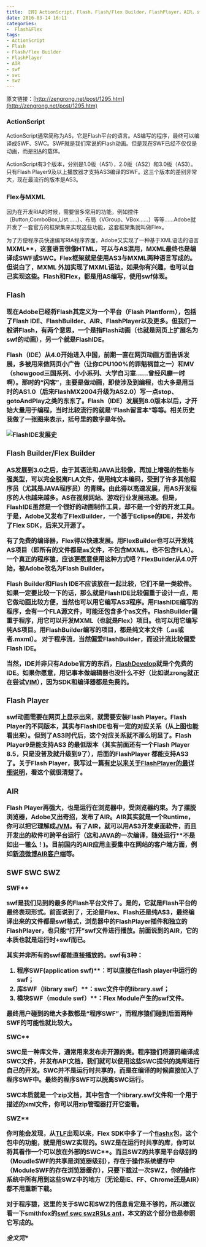 ```yaml
---
title: 【转】ActionScript，Flash，Flash/Flex Builder，FlashPlayer，AIR，swf，swc，swz之间的区别
date: 2016-03-14 16:11
categories:
-  Flash&Flex
tags:
- ActionScript
- Flash
- Flash/Flex Builder
- FlashPlayer
- AIR
- swf
- swc
- swz
---
```

<div id="sina_keyword_ad_area2" class="articalContent   new
<!--more-->
ont_family">


原文链接：[http://zengrong.net/post/1295.htm](http://zengrong.net/post/1295.htm)

### ActionScript

ActionScript通常简称为AS，它是Flash平台的语言。AS编写的程序，最终可以编译成SWF、SWC。SWF就是我们常说的Flash动画。但是现在SWF已经不仅仅是动画，而是[RIA](http://zh.wikipedia.org/zh/%E4%B8%B0%E5%AF%8C%E4%BA%92%E8%81%94%E7%BD%91%E5%BA%94%E7%94%A8%E7%A8%8B%E5%BA%8F "什么是RIA")的载体。

ActionScript有3个版本，分别是1.0版（AS1），2.0版（AS2）和3.0版（AS3）。只有Flash Player9及以上播放器才支持AS3编译的SWF。这三个版本的差别非常大，现在最流行的版本是AS3。

### Flex与MXML

因为在开发RIA的时候，需要很多常用的功能，例如控件（Button,ComboBox,List……）、布局（VGroup、VBox……）等等……Adobe就开发了一套官方的框架集来实现这些功能，这套框架集就叫做Flex。

为了方便程序员快速编写RIA程序界面，Adobe又实现了一种基于XML语法的语言<strong style="margin: 0px; padding: 0px; outline: 0px; border: 0px currentColor; font-family: inherit; font-size: 16px; font-weight: bold; vertical-align: baseline">MXML**，这套语言很像HTML，可以与AS混用，MXML最终也是编译成SWF或SWC。Flex框架就是使用AS3与MXML两种语言写成的。但说白了，MXML 外加实现了MXML语法，如果你有兴趣，也可以自己实现这些。Flash和Flex，都是用AS编写，使用swf体现。

### Flash

现在Adobe已经将Flash其定义为一个平台（Flash Plantform），包括了Flash IDE、FlashBuilder、AIR、FlashPlayer以及更多。但我们一般讲Flash，有两个意思，一个是指Flash动画（也就是网页上扩展名为swf的动画），另一个就是FlashIDE。

Flash（IDE）从4.0开始进入中国，前期一直在网页动画方面告诉发展，多被用来做网页小广告（让你CPU100%的罪魁祸首之一）和MV（showgood三国系列、小小系列、大学自习室……曾经风靡一时啊）。那时的“闪客”，主要是做动画，即使涉及到编程，也大多是用当时的AS1.0（后来FlashMX2004升级为AS2.0）写一点stop、gotoAndPlay之类的东东了。Flash（IDE）发展到8.0版本以后，才开始大量用于编程，当时比较流行的就是“Flash留言本”等等。相关历史我做了一张图来表示，括号里的数字是年份。

![FlashIDE发展史](http://zengrong.net/wp-content/uploads/2011/04/flash_history.png "FlashIDE发展史")  

### Flash Builder/Flex Builder

AS发展到3.0之后，由于其语法和JAVA比较像，再加上增强的性能与强类型，可以完全脱离FLA文件，使用纯文本编码，受到了许多其他程序员（尤其是JAVA程序员）的青睐。由此得以高速发展，用AS开发程序的人也越来越多。AS在视频网站、游戏行业发展迅速。但是，FlashIDE虽然是一个很好的动画制作工具，却不是一个好的开发工具。于是，Adobe又发布了FlexBuilder，一个基于Eclipse的IDE，并发布了Flex SDK，后来又开源了。

有了免费的编译器，Flex得以快速发展。用FlexBuilder也可以开发纯AS项目（即所有的文件都是as文件，不包含MXML，也不包含FLA）。一个真正的程序猿，应该更愿意使用这种方式吧？FlexBuilder从4.0开始，被Adobe改名为Flash Builder。

Flash Builder和Flash IDE不应该放在一起比较，它们不是一类软件。如果一定要比较一下的话，那么就是FlashIDE比较偏重于设计一点，用它做动画比较方便，当然也可以用它编写AS3程序。用FlashIDE编写的程序，会有一个FLA源文件，可能还包含多个as文件。FlashBuilder偏重于程序，用它可以开发MXML（也就是Flex）项目。也可以用它编写纯AS项目。用FlashBuilder编写的项目，都是纯文本文件（.as或者.mxml）。 对于程序流，当然偏爱FlashBuilder，而设计流比较偏爱Flash
 IDE。

当然，IDE并非只有Adobe官方的东西，[FlashDevelop](http://www.flashdevelop.org/)就是个免费的IDE。如果你愿意，用记事本做编辑器也没什么不好（比如说zrong就正在尝试[VIM](http://www.vim.org/)），因为SDK和编译器都是免费的。

### Flash Player

swf动画需要在网页上显示出来，就需要安装Flash Player。Flash Player的不同版本，其实与FlashIDE也有一定的对应关系（从上图也能看出来）。但到了AS3时代后，这个对应关系就不那么明显了。Flash Player9是能支持AS3 的最低版本（其实前面还有一个Flash Player 8.5，只是没普及就升级到9了），后面的FlashPlayer 都能支持AS3了。关于Flash Player，我写过一篇[有史以来关于FlashPlayer的最详细说明](http://zengrong.net/post/1188.htm)，看这个就很清楚了。

### AIR

Flash Player再强大，也是运行在浏览器中，受浏览器约束。为了摆脱浏览器，Adobe又出奇招，发布了AIR。AIR其实就是一个Runtime，你可以把它理解成[JVM](http://en.wikipedia.org/wiki/Java_Virtual_Machine)。有了AIR，就可以用AS3开发桌面软件，而且开发出的软件可跨平台运行（这和JAVA的<strong style="margin: 0px; padding: 0px; outline: 0px; border: 0px currentColor; font-family: inherit; font-size: 16px; font-weight: bold; vertical-align: baseline">一次编译，随处运行**不是如出一辙么！)。目前国内的AIR应用主要集中在网站的客户端方面，例如[新浪微博AIR客户端](http://sinatair.sinaapp.com/)等。

### SWF SWC SWZ

<strong style="margin: 0px; padding: 0px; outline: 0px; border: 0px currentColor; font-family: inherit; font-size: 16px; font-weight: bold; vertical-align: baseline">SWF**  

swf是我们见到的最多的Flash平台文件了。是的，它就是Flash平台的最终表现形式。前面说到了，无论是Flex、Flash还是纯AS3，最终编译出来的文件都是swf格式，浏览器中的FlashPlayer插件和独立的FlashPlayer，也只能“打开”swf文件进行播放。前面说到的AIR，它的本质也就是运行时+swf而已。

其实并非所有的swf都能直接播放的。swf有3种：

1.  <strong style="margin: 0px; padding: 0px; outline: 0px; border: 0px currentColor; font-family: inherit; font-size: 16px; font-weight: bold; vertical-align: baseline">程序SWF(application swf)**：可以直接在flash player中运行的swf；</strong>
2.  <strong style="margin: 0px; padding: 0px; outline: 0px; border: 0px currentColor; font-family: inherit; font-size: 16px; font-weight: bold; vertical-align: baseline">库SWF（library swf）**：swc文件中的library.swf；</strong>
3.  <strong style="margin: 0px; padding: 0px; outline: 0px; border: 0px currentColor; font-family: inherit; font-size: 16px; font-weight: bold; vertical-align: baseline">模块SWF（module swf）**：Flex Module产生的swf文件。</strong>


最终用户碰到的绝大多数都是“程序SWF”，而程序猿们碰到后面两种SWF的可能性就比较大。

<strong style="margin: 0px; padding: 0px; outline: 0px; border: 0px currentColor; font-family: inherit; font-size: 16px; font-weight: bold; vertical-align: baseline">SWC**

SWC是一种库文件，通常用来发布非开源的类。程序猿们将源码编译成SWC文件，并发布API文档，我们就可以使用这些SWC提供的类库进行自己的开发。SWC并不是运行时共享的，而是在编译的时候直接加入了程序SWF中。最终的程序SWF可以脱离SWC运行。

SWC本质就是一个zip文档，其中包含一个library.swf文件和一个用于描述的xml文件，你可以用zip管理器打开它查看。

<strong style="margin: 0px; padding: 0px; outline: 0px; border: 0px currentColor; font-family: inherit; font-size: 16px; font-weight: bold; vertical-align: baseline">SWZ**

你可能会发现，从[TLF](http://zengrong.net/post/tag/tlf)出现以来，Flex SDK中多了一个[flashx](http://help.adobe.com/zh_CN/FlashPlatform/reference/actionscript/3/flashx/textLayout/elements/package-detail.html)包，这个包中的功能，就是用SWZ实现的。SWZ是在运行时共享的库，你可以将其看作一个<strong style="margin: 0px; padding: 0px; outline: 0px; border: 0px currentColor; font-family: inherit; font-size: 16px; font-weight: bold; vertical-align: baseline">可以放在外部的SWC**。而且SWZ的共享是平台级别的（MoudleSWF的共享是浏览器级别），存在于操作系统缓存中（ModuleSWF的存在浏览器缓存），只要下载过一次SWZ，你的操作系统中所有用到这些SWZ中的地方（无论是IE、FF、Chrome还是AIR）都不用重新下载。

对于程序猿，这里的关于SWC和SWZ的信息肯定是不够的，所以建议看一下smithfox的[swf swc swzRSLs ant](http://www.smithfox.com/?e=135)，本文的这个部分也是参照它写成的。

<em style="margin: 0px; padding: 0px; outline: 0px; border: 0px currentColor; font-family: inherit; font-size: 16px; font-style: italic; vertical-align: baseline">全文完*

</em></strong></strong></strong></strong></strong></strong></div>